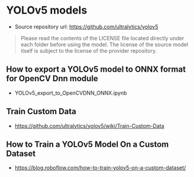 # YOLOv5 models

- Source repository url: https://github.com/ultralytics/yolov5

> Please read the contents of the LICENSE file located directly under each folder before using the model. The license of the source model itself is subject to the license of the provider repository.

## How to export a YOLOv5 model to ONNX format for OpenCV Dnn module

- YOLOv5_export_to_OpenCVDNN_ONNX.ipynb

## Train Custom Data

- https://github.com/ultralytics/yolov5/wiki/Train-Custom-Data

## How to Train a YOLOv5 Model On a Custom Dataset

- https://blog.roboflow.com/how-to-train-yolov5-on-a-custom-dataset/
